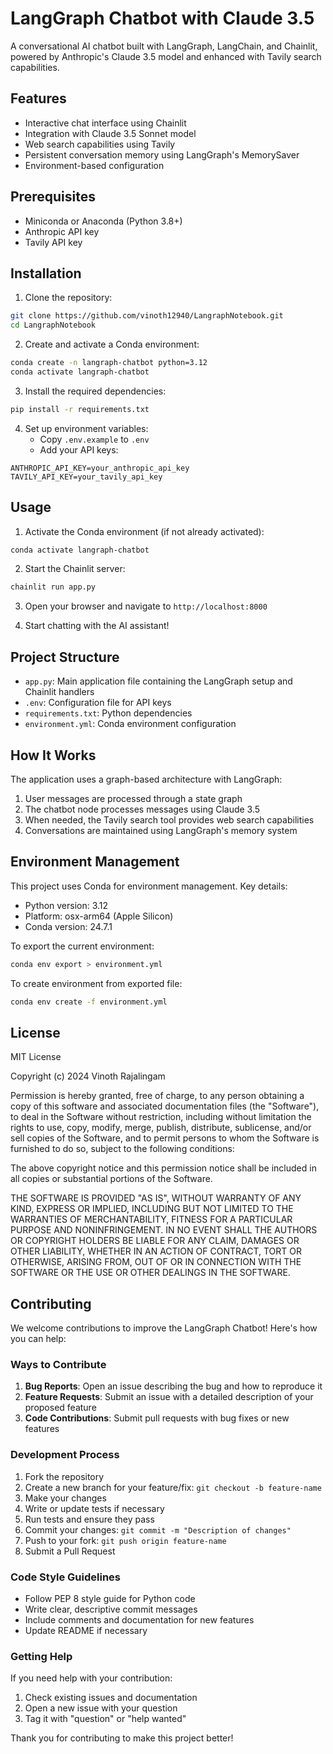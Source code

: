 # LangGraph Chatbot with Claude 3.5

A conversational AI chatbot built with LangGraph, LangChain, and Chainlit, powered by Anthropic's Claude 3.5 model and enhanced with Tavily search capabilities.

## Features

- Interactive chat interface using Chainlit
- Integration with Claude 3.5 Sonnet model
- Web search capabilities using Tavily
- Persistent conversation memory using LangGraph's MemorySaver
- Environment-based configuration

## Prerequisites

- Miniconda or Anaconda (Python 3.8+)
- Anthropic API key
- Tavily API key

## Installation

1. Clone the repository:
```bash
git clone https://github.com/vinoth12940/LangraphNotebook.git
cd LangraphNotebook
```

2. Create and activate a Conda environment:
```bash
conda create -n langraph-chatbot python=3.12
conda activate langraph-chatbot
```

3. Install the required dependencies:
```bash
pip install -r requirements.txt
```

4. Set up environment variables:
   - Copy `.env.example` to `.env`
   - Add your API keys:
```env
ANTHROPIC_API_KEY=your_anthropic_api_key
TAVILY_API_KEY=your_tavily_api_key
```

## Usage

1. Activate the Conda environment (if not already activated):
```bash
conda activate langraph-chatbot
```

2. Start the Chainlit server:
```bash
chainlit run app.py
```

3. Open your browser and navigate to `http://localhost:8000`

4. Start chatting with the AI assistant!

## Project Structure

- `app.py`: Main application file containing the LangGraph setup and Chainlit handlers
- `.env`: Configuration file for API keys
- `requirements.txt`: Python dependencies
- `environment.yml`: Conda environment configuration

## How It Works

The application uses a graph-based architecture with LangGraph:
1. User messages are processed through a state graph
2. The chatbot node processes messages using Claude 3.5
3. When needed, the Tavily search tool provides web search capabilities
4. Conversations are maintained using LangGraph's memory system

## Environment Management

This project uses Conda for environment management. Key details:
- Python version: 3.12
- Platform: osx-arm64 (Apple Silicon)
- Conda version: 24.7.1

To export the current environment:
```bash
conda env export > environment.yml
```

To create environment from exported file:
```bash
conda env create -f environment.yml
```

## License

MIT License

Copyright (c) 2024 Vinoth Rajalingam

Permission is hereby granted, free of charge, to any person obtaining a copy
of this software and associated documentation files (the "Software"), to deal
in the Software without restriction, including without limitation the rights
to use, copy, modify, merge, publish, distribute, sublicense, and/or sell
copies of the Software, and to permit persons to whom the Software is
furnished to do so, subject to the following conditions:

The above copyright notice and this permission notice shall be included in all
copies or substantial portions of the Software.

THE SOFTWARE IS PROVIDED "AS IS", WITHOUT WARRANTY OF ANY KIND, EXPRESS OR
IMPLIED, INCLUDING BUT NOT LIMITED TO THE WARRANTIES OF MERCHANTABILITY,
FITNESS FOR A PARTICULAR PURPOSE AND NONINFRINGEMENT. IN NO EVENT SHALL THE
AUTHORS OR COPYRIGHT HOLDERS BE LIABLE FOR ANY CLAIM, DAMAGES OR OTHER
LIABILITY, WHETHER IN AN ACTION OF CONTRACT, TORT OR OTHERWISE, ARISING FROM,
OUT OF OR IN CONNECTION WITH THE SOFTWARE OR THE USE OR OTHER DEALINGS IN THE
SOFTWARE.

## Contributing

We welcome contributions to improve the LangGraph Chatbot! Here's how you can help:

### Ways to Contribute

1. **Bug Reports**: Open an issue describing the bug and how to reproduce it
2. **Feature Requests**: Submit an issue with a detailed description of your proposed feature
3. **Code Contributions**: Submit pull requests with bug fixes or new features

### Development Process

1. Fork the repository
2. Create a new branch for your feature/fix: `git checkout -b feature-name`
3. Make your changes
4. Write or update tests if necessary
5. Run tests and ensure they pass
6. Commit your changes: `git commit -m "Description of changes"`
7. Push to your fork: `git push origin feature-name`
8. Submit a Pull Request

### Code Style Guidelines

- Follow PEP 8 style guide for Python code
- Write clear, descriptive commit messages
- Include comments and documentation for new features
- Update README if necessary

### Getting Help

If you need help with your contribution:
1. Check existing issues and documentation
2. Open a new issue with your question
3. Tag it with "question" or "help wanted"

Thank you for contributing to make this project better! 